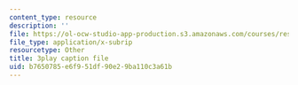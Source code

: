 ```yaml
---
content_type: resource
description: ''
file: https://ol-ocw-studio-app-production.s3.amazonaws.com/courses/res-6-012-introduction-to-probability-spring-2018/b7650785e6f951df90e29ba110c3a61b_k9f0N3ADvdM.vtt
file_type: application/x-subrip
resourcetype: Other
title: 3play caption file
uid: b7650785-e6f9-51df-90e2-9ba110c3a61b
---
```


